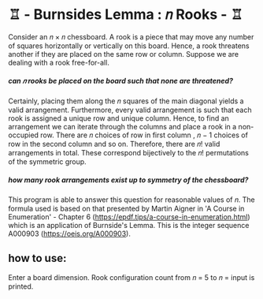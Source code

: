 
# ♖ - Burnsides Lemma : 𝑛 Rooks - ♖

Consider an 𝑛 × 𝑛 chessboard. A rook is a piece that may move any number of squares horizontally or vertically on this board. Hence, a rook threatens another if they are placed on the same row or column. Suppose we are dealing with a rook free-for-all. 

##### can 𝑛 rooks be placed on the board such that none are threatened?

Certainly, placing them along the 𝑛 squares of the main diagonal yields a valid arrangement. Furthermore, every valid arrangement is such that each rook is assigned a unique row and unique column. Hence, to find an arrangement we can iterate through the columns and place a rook in a non-occupied row. There are 𝑛 choices of row in first column , 𝑛 − 1 choices of row in the second column and so on. Therefore, there are 𝑛! valid arrangements in total. These correspond bijectively to the 𝑛! permutations of the symmetric group.

##### how many rook arrangements exist up to symmetry of the chessboard?

This program is able to answer this question for reasonable values of 𝑛. The formula used is based on that presented by Martin Aigner in 'A Course in Enumeration' - Chapter 6 (https://epdf.tips/a-course-in-enumeration.html) which is an application of Burnside's Lemma. This is the integer sequence A000903 (https://oeis.org/A000903).

## how to use:
Enter a board dimension. Rook configuration count from 𝑛 = 5 to 𝑛 = input is printed.